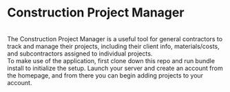 <h1>Construction Project Manager</h1>
<br>
The Construction Project Manager is a useful tool for general contractors to track and manage their projects, including their client info, materials/costs, and subcontractors assigned to individual projects.
<br>
To make use of the application, first clone down this repo and run bundle install to initialize the setup. Launch your server and create an account from the homepage, and from there you can begin adding projects to your account.
